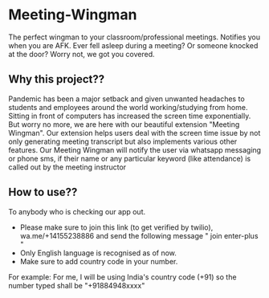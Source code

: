 # Meeting-Wingman

The perfect wingman to your classroom/professional meetings. Notifies you when you are AFK. Ever fell asleep during a meeting? Or someone knocked at the door? Worry not, we got you covered. 

## Why this project??
Pandemic has been a major setback and given unwanted headaches to students and employees around the world working/studying from home. Sitting in front of computers has increased the screen time exponentially. But worry no more, we are here with our beautiful extension "Meeting Wingman". Our extension helps users deal with the screen time issue by not only generating meeting transcript but also implements various other features. Our Meeting Wingman will notify the user via whatsapp messaging or phone sms, if their name or any particular keyword (like attendance) is called out by the meeting instructor 

## How to use??
To anybody who is checking our app out.
- Please make sure to join this link (to get verified by twilio), wa.me/+14155238886 and send the following message
" join enter-plus "
- Only English language is recognised as of now.
- Make sure to add country code in your number.

For example:
For me, I will be using India's country code (+91) so the number typed shall be "+91884948xxxx"
